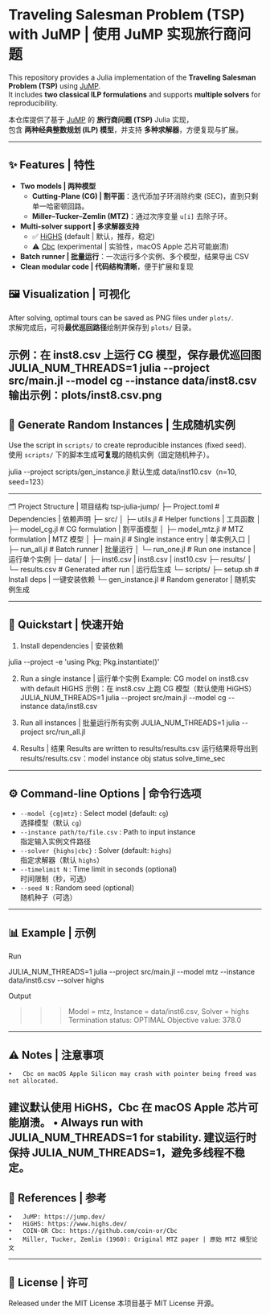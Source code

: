 # Traveling Salesman Problem (TSP) with JuMP | 使用 JuMP 实现旅行商问题

This repository provides a Julia implementation of the **Traveling Salesman Problem (TSP)** using [JuMP](https://jump.dev/).  
It includes **two classical ILP formulations** and supports **multiple solvers** for reproducibility.  

本仓库提供了基于 [JuMP](https://jump.dev/) 的 **旅行商问题 (TSP)** Julia 实现，  
包含 **两种经典整数规划 (ILP) 模型**，并支持 **多种求解器**，方便复现与扩展。

---

## ✨ Features | 特性
- **Two models | 两种模型**  
  - **Cutting-Plane (CG) | 割平面**：迭代添加子环消除约束 (SEC)，直到只剩单一哈密顿回路。  
  - **Miller–Tucker–Zemlin (MTZ)**：通过次序变量 `u[i]` 去除子环。  
- **Multi-solver support | 多求解器支持**  
  - ✅ [HiGHS](https://www.highs.dev/) (default | 默认，推荐，稳定)  
  - ⚠️ [Cbc](https://github.com/coin-or/Cbc) (experimental | 实验性，macOS Apple 芯片可能崩溃)  
- **Batch runner | 批量运行**：一次运行多个实例、多个模型，结果导出 CSV  
- **Clean modular code | 代码结构清晰**，便于扩展和复现  

## 🖼️ Visualization | 可视化
After solving, optimal tours can be saved as PNG files under `plots/`.  
求解完成后，可将**最优巡回路径**绘制并保存到 `plots/` 目录。

示例：在 inst8.csv 上运行 CG 模型，保存最优巡回图
JULIA_NUM_THREADS=1 julia --project src/main.jl --model cg --instance data/inst8.csv
输出示例：plots/inst8.csv.png
---


## 🧪 Generate Random Instances | 生成随机实例
Use the script in `scripts/` to create reproducible instances (fixed seed).  
使用 `scripts/` 下的脚本生成**可复现**的随机实例（固定随机种子）。

julia --project scripts/gen_instance.jl
默认生成 data/inst10.csv（n=10, seed=123）

---

 🗂️ Project Structure | 项目结构
tsp-julia-jump/
├─ Project.toml          # Dependencies | 依赖声明
├─ src/
│  ├─ utils.jl           # Helper functions | 工具函数
│  ├─ model_cg.jl        # CG formulation | 割平面模型
│  ├─ model_mtz.jl       # MTZ formulation | MTZ 模型
│  ├─ main.jl            # Single instance entry | 单实例入口
│  ├─ run_all.jl         # Batch runner | 批量运行
│  └─ run_one.jl         # Run one instance | 运行单个实例
├─ data/
│  ├─ inst6.csv | inst8.csv | inst10.csv
├─ results/
│  └─ results.csv        # Generated after run | 运行后生成
└─ scripts/
   ├─ setup.sh           # Install deps | 一键安装依赖
   └─ gen_instance.jl    # Random generator | 随机实例生成

---

## 🚀 Quickstart | 快速开始

1. Install dependencies | 安装依赖

julia --project -e 'using Pkg; Pkg.instantiate()'

2. Run a single instance | 运行单个实例
Example: CG model on inst8.csv with default HiGHS
示例：在 inst8.csv 上跑 CG 模型（默认使用 HiGHS）
JULIA_NUM_THREADS=1 julia --project src/main.jl --model cg --instance data/inst8.csv

3. Run all instances | 批量运行所有实例
JULIA_NUM_THREADS=1 julia --project src/run_all.jl

4. Results | 结果
Results are written to results/results.csv
运行结果将导出到 results/results.csv：model
instance
obj
status
solve_time_sec

---

## ⚙️ Command-line Options | 命令行选项
- `--model {cg|mtz}` : Select model (default: `cg`)  
  选择模型（默认 `cg`）  
- `--instance path/to/file.csv` : Path to input instance  
  指定输入实例文件路径  
- `--solver {highs|cbc}` : Solver (default: `highs`)  
  指定求解器（默认 `highs`）  
- `--timelimit N` : Time limit in seconds (optional)  
  时间限制（秒，可选）  
- `--seed N` : Random seed (optional)  
  随机种子（可选）  

---

## 📊 Example | 示例

Run

JULIA_NUM_THREADS=1 julia --project src/main.jl --model mtz --instance data/inst6.csv --solver highs

Output
>>> Model = mtz, Instance = data/inst6.csv, Solver = highs
Termination status: OPTIMAL
Objective value: 378.0
---


## ⚠️ Notes | 注意事项
	•	Cbc on macOS Apple Silicon may crash with pointer being freed was not allocated.
建议默认使用 HiGHS，Cbc 在 macOS Apple 芯片可能崩溃。
	•	Always run with JULIA_NUM_THREADS=1 for stability.
建议运行时保持 JULIA_NUM_THREADS=1，避免多线程不稳定。
---




## 📖 References | 参考
	•	JuMP: https://jump.dev/
	•	HiGHS: https://www.highs.dev/
	•	COIN-OR Cbc: https://github.com/coin-or/Cbc
	•	Miller, Tucker, Zemlin (1960): Original MTZ paper | 原始 MTZ 模型论文

---


## 📜 License | 许可

Released under the MIT License
本项目基于 MIT License 开源。